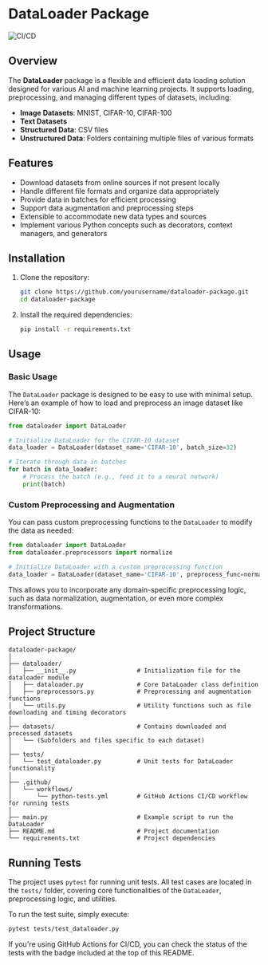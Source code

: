 
# DataLoader Package

![CI/CD](https://github.com/yourusername/dataloader-package/workflows/Python%20Tests/badge.svg)

## Overview

The **DataLoader** package is a flexible and efficient data loading solution designed for various AI and machine learning projects. It supports loading, preprocessing, and managing different types of datasets, including:

- **Image Datasets**: MNIST, CIFAR-10, CIFAR-100
- **Text Datasets**
- **Structured Data**: CSV files
- **Unstructured Data**: Folders containing multiple files of various formats

## Features

- Download datasets from online sources if not present locally
- Handle different file formats and organize data appropriately
- Provide data in batches for efficient processing
- Support data augmentation and preprocessing steps
- Extensible to accommodate new data types and sources
- Implement various Python concepts such as decorators, context managers, and generators

## Installation

1. Clone the repository:
   ```bash
   git clone https://github.com/yourusername/dataloader-package.git
   cd dataloader-package
   ```

2. Install the required dependencies:
   ```bash
   pip install -r requirements.txt
   ```

## Usage

### Basic Usage

The `DataLoader` package is designed to be easy to use with minimal setup. Here’s an example of how to load and preprocess an image dataset like CIFAR-10:

```python
from dataloader import DataLoader

# Initialize DataLoader for the CIFAR-10 dataset
data_loader = DataLoader(dataset_name='CIFAR-10', batch_size=32)

# Iterate through data in batches
for batch in data_loader:
    # Process the batch (e.g., feed it to a neural network)
    print(batch)
```

### Custom Preprocessing and Augmentation

You can pass custom preprocessing functions to the `DataLoader` to modify the data as needed:

```python
from dataloader import DataLoader
from dataloader.preprocessors import normalize

# Initialize DataLoader with a custom preprocessing function
data_loader = DataLoader(dataset_name='CIFAR-10', preprocess_func=normalize, batch_size=32)
```

This allows you to incorporate any domain-specific preprocessing logic, such as data normalization, augmentation, or even more complex transformations.

## Project Structure

```
dataloader-package/
│
├── dataloader/
│   ├── __init__.py                 # Initialization file for the dataloader module
│   ├── dataloader.py               # Core DataLoader class definition
│   ├── preprocessors.py            # Preprocessing and augmentation functions
│   └── utils.py                    # Utility functions such as file downloading and timing decorators
│
├── datasets/                       # Contains downloaded and processed datasets
│   └── (Subfolders and files specific to each dataset)
│
├── tests/
│   └── test_dataloader.py          # Unit tests for DataLoader functionality
│
├── .github/
│   └── workflows/
│       └── python-tests.yml        # GitHub Actions CI/CD workflow for running tests
│
├── main.py                         # Example script to run the DataLoader
├── README.md                       # Project documentation
└── requirements.txt                # Project dependencies
```

## Running Tests

The project uses `pytest` for running unit tests. All test cases are located in the `tests/` folder, covering core functionalities of the `DataLoader`, preprocessing logic, and utilities.

To run the test suite, simply execute:

```bash
pytest tests/test_dataloader.py
```

If you're using GitHub Actions for CI/CD, you can check the status of the tests with the badge included at the top of this README.
